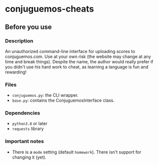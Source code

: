 # conjuguemos-cheats

## Before you use
### Description
An unauthorized command-line interface for uploading scores to conjuguemos.com. 
Use at your own risk (the website may change at any time and break things).
Despite the name, the author would really prefer if you didn't use his hard work to cheat, 
as learning a language is fun and rewarding!

### Files
- `conjuguemos.py`: the CLI wrapper. 
- `base.py`: contains the ConjuguemosInterface class.

### Dependencies
- `python3.8` or later
- `requests` library

### Important notes
- There is a `mode` setting (default `homework`). There isn't support for changing it (yet).
